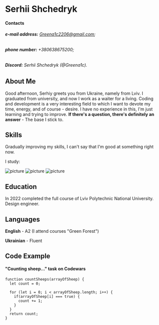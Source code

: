 # Serhii Shchedryk

#### Contacts
###### **e-mail address:** Greena1c2206@gmail.com;
###### **phone number:** +380638675200;
###### **Discord:** Serhii Shchedryk (@Greena1c).

## About Me
Good afternoon, Serhiy greets you from Ukraine, namely from Lviv. I graduated from university, and now I work as a waiter for a living. Coding and development is a very interesting field to which I want to devote my time, energy, and of course - desire. I have no experience in this, I'm just learning and trying to improve.
**If there's a question, there's definitely an answer** - The base I stick to.

## Skills 

Gradually improving my skills, I can't say that I'm good at something right now.

I study:

![picture](https://i.ibb.co/PxFBSfc/html-5.png)
![picture](https://i.ibb.co/2MGrLMT/css-3.png)
![picture](https://i.ibb.co/G7JdKvd/js.png)

## Education

In 2022 completed the full course of Lviv Polytechnic National University. Design engineer.

## Languages

**English** - A2 (I attend courses "Green Forest")

**Ukrainian** - Fluent


## Code Example

#### "Counting sheep..." task on Codewars

```
function countSheeps(arrayOfSheep) {
  let count = 0;
  
  for (let i = 0; i < arrayOfSheep.length; i++) {
    if(arrayOfSheep[i] === true) {
      count += 1;
    }
  }
  return count;
}
```